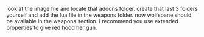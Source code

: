 look at the image file and locate that addons folder. create that last 3 folders yourself and add the lua file in the weapons folder. now wolfsbane should be available in the weapons section. i recommend you use extended properties to give red hood her gun.
